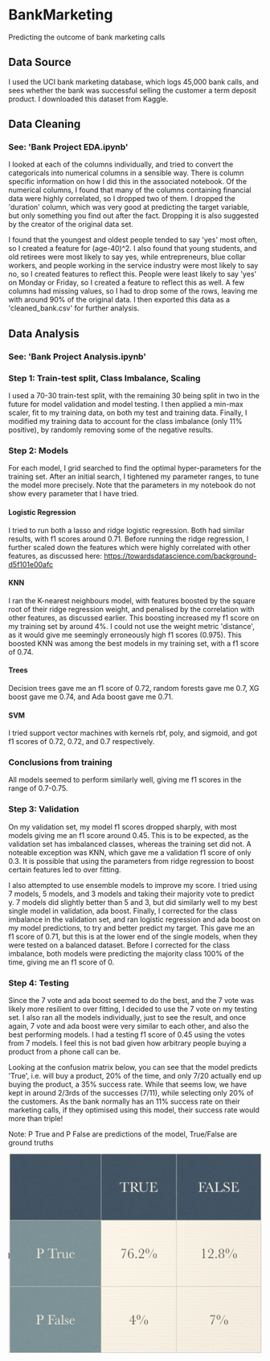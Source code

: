 # BankMarketing
Predicting the outcome of bank marketing calls

## Data Source

I used the UCI bank marketing database, which logs 45,000 bank calls, and sees whether the bank was successful selling the customer a term deposit product. I downloaded this dataset from Kaggle. 

## Data Cleaning 
### See: 'Bank Project EDA.ipynb' 

I looked at each of the columns individually, and tried to convert the categoricals into numerical columns in a sensible way. There is column specific information on how I did this in the associated notebook. Of the numerical columns, I found that many of the columns containing financial data were highly correlated, so I dropped two of them. I dropped the 'duration' column, which was very good at predicting the target variable, but only something you find out after the fact. Dropping it is also suggested by the creator of the original data set. 

I found that the youngest and oldest people tended to say 'yes' most often, so I created a feature for (age-40)^2. I also found that young students, and old retirees were most likely to say yes, while entrepreneurs, blue collar workers, and people working in the service industry were most likely to say no, so I created features to reflect this. People were least likely to say 'yes' on Monday or Friday, so I created a feature to reflect this as well. A few columns had missing values, so I had to drop some of the rows, leaving me with around 90% of the original data. I then exported this data as a 'cleaned_bank.csv' for further analysis. 

## Data Analysis
### See: 'Bank Project Analysis.ipynb' 

### Step 1: Train-test split, Class Imbalance, Scaling

I used a 70-30 train-test split, with the remaining 30 being split in two in the future for model validation and model testing. I then applied a min-max scaler, fit to my training data, on both my test and training data. Finally, I modified my training data to account for the class imbalance (only 11% positive), by randomly removing some of the negative results. 

### Step 2: Models

For each model, I grid searched to find the optimal hyper-parameters for the training set. After an initial search, I tightened my parameter ranges, to tune the model more precisely. Note that the parameters in my notebook do not show every parameter that I have tried. 

#### Logistic Regression

I tried to run both a lasso and ridge logistic regression. Both had similar results, with f1 scores around 0.71. Before running the ridge regression, I further scaled down the features which were highly correlated with other features, as discussed here: https://towardsdatascience.com/background-d5f101e00afc

#### KNN

I ran the K-nearest neighbours model, with features boosted by the square root of their ridge regression weight, and penalised by the correlation with other features, as discussed earlier. This boosting increased my f1 score on my training set by around 4%. I could not use the weight metric 'distance', as it would give me seemingly erroneously high f1 scores (0.975). This boosted KNN was among the best models in my training set, with a f1 score of 0.74. 

#### Trees

Decision trees gave me an f1 score of 0.72, random forests gave me  0.7, XG boost gave me 0.74, and Ada boost gave me 0.71. 

#### SVM

I tried support vector machines with kernels rbf, poly, and sigmoid, and got f1 scores of 0.72, 0.72, and 0.7 respectively.

### Conclusions from training

All models seemed to perform similarly well, giving me f1 scores in the range of 0.7-0.75. 

### Step 3: Validation

On my validation set, my model f1 scores dropped sharply, with most models giving me an f1 score around 0.45. This is to be expected, as the validation set has imbalanced classes, whereas the training set did not. A noteable exception was KNN, which gave me a validation f1 score of only 0.3. It is possible that using the parameters from ridge regression to boost certain features led to over fitting. 

I also attempted to use ensemble models to improve my score. I tried using 7 models, 5 models, and 3 models and taking their majority vote to predict y. 7 models did slightly better than 5 and 3, but did similarly well to my best single model in validation, ada boost. Finally, I corrected for the class imbalance in the validation set, and ran logistic regression and ada boost on my model predictions, to try and better predict my target. This gave me an f1 score of 0.71, but this is at the lower end of the single models, when they were tested on a balanced dataset. Before I corrected for the class imbalance, both models were predicting the majority class 100% of the time, giving me an f1 score of 0. 

### Step 4: Testing 

Since the 7 vote and ada boost seemed to do the best, and the 7 vote was likely more resilient to over fitting, I decided to use the 7 vote on my testing set. I also ran all the models individually, just to see the result, and once again, 7 vote and ada boost were very similar to each other, and also the best performing models. I had a testing f1 score of 0.45 using the votes from 7 models. I feel this is not bad given how arbitrary people buying a product from a phone call can be. 

Looking at the confusion matrix below, you can see that the model predicts 'True', i.e. will buy a product, 20% of the time, and only 7/20 actually end up buying the product, a 35% success rate. While that seems low, we have kept in around 2/3rds of the successes (7/11), while selecting only 20% of the customers. As the bank normally has an 11% success rate on their marketing calls, if they optimised using this model, their success rate would more than triple!

Note: P True and P False are predictions of the model, True/False are ground truths

![alt text](https://github.com/molron94/BankMarketing/blob/master/Bank%20Project%20Confusion%20Matrix.png)




